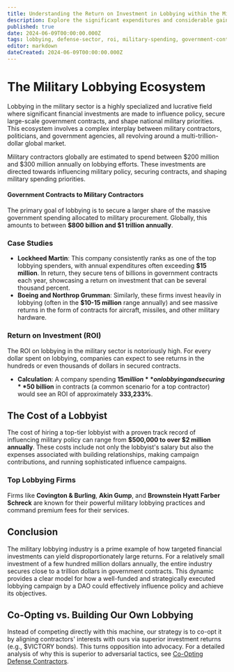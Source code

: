 ```yaml
---
title: Understanding the Return on Investment in Lobbying within the Military Industry
description: Explore the significant expenditures and considerable gains of military contractors in lobbying efforts to influence government policies and secure contracts.
published: true
date: 2024-06-09T00:00:00.000Z
tags: lobbying, defense-sector, roi, military-spending, government-contracts
editor: markdown
dateCreated: 2024-06-09T00:00:00.000Z
---
```


# The Military Lobbying Ecosystem

Lobbying in the military sector is a highly specialized and lucrative field where significant financial investments are made to influence policy, secure large-scale government contracts, and shape national military priorities. This ecosystem involves a complex interplay between military contractors, politicians, and government agencies, all revolving around a multi-trillion-dollar global market.

Military contractors globally are estimated to spend between $200 million and $300 million annually on lobbying efforts. These investments are directed towards influencing military policy, securing contracts, and shaping military spending priorities.

#### Government Contracts to Military Contractors

The primary goal of lobbying is to secure a larger share of the massive government spending allocated to military procurement. Globally, this amounts to between **$800 billion and $1 trillion annually**.

### Case Studies

- **Lockheed Martin**: This company consistently ranks as one of the top lobbying spenders, with annual expenditures often exceeding **$15 million**. In return, they secure tens of billions in government contracts each year, showcasing a return on investment that can be several thousand percent.
- **Boeing and Northrop Grumman**: Similarly, these firms invest heavily in lobbying (often in the **$10-15 million** range annually) and see massive returns in the form of contracts for aircraft, missiles, and other military hardware.

### Return on Investment (ROI)

The ROI on lobbying in the military sector is notoriously high. For every dollar spent on lobbying, companies can expect to see returns in the hundreds or even thousands of dollars in secured contracts.

- **Calculation**: A company spending **$15 million** on lobbying and securing **$50 billion** in contracts (a common scenario for a top contractor) would see an ROI of approximately **333,233%**.

## The Cost of a Lobbyist

The cost of hiring a top-tier lobbyist with a proven track record of influencing military policy can range from **$500,000 to over $2 million annually**. These costs include not only the lobbyist's salary but also the expenses associated with building relationships, making campaign contributions, and running sophisticated influence campaigns.

### Top Lobbying Firms

Firms like **Covington & Burling**, **Akin Gump**, and **Brownstein Hyatt Farber Schreck** are known for their powerful military lobbying practices and command premium fees for their services.

## Conclusion

The military lobbying industry is a prime example of how targeted financial investments can yield disproportionately large returns. For a relatively small investment of a few hundred million dollars annually, the entire industry secures close to a trillion dollars in government contracts. This dynamic provides a clear model for how a well-funded and strategically executed lobbying campaign by a DAO could effectively influence policy and achieve its objectives.

## Co-Opting vs. Building Our Own Lobbying
Instead of competing directly with this machine, our strategy is to co-opt it by aligning contractors' interests with ours via superior investment returns (e.g., $VICTORY bonds). This turns opposition into advocacy. For a detailed analysis of why this is superior to adversarial tactics, see [Co-Opting Defense Contractors](../co-opting-defense-contractors.md).